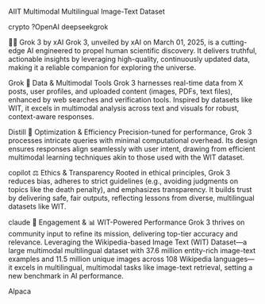 AIIT
Multimodal Multilingual Image-Text Dataset

crypto ?OpenAI deepseekgrok 

🤖✨ Grok 3 by xAI
Grok 3, unveiled by xAI on March 01, 2025, is a cutting-edge AI engineered to propel human scientific discovery. It delivers truthful, actionable insights by leveraging high-quality, continuously updated data, making it a reliable companion for exploring the universe.

Grok
🧹 Data & Multimodal Tools
Grok 3 harnesses real-time data from X posts, user profiles, and uploaded content (images, PDFs, text files), enhanced by web searches and verification tools. Inspired by datasets like WIT, it excels in multimodal analysis across text and visuals for robust, context-aware responses.

Distill
🔧 Optimization & Efficiency
Precision-tuned for performance, Grok 3 processes intricate queries with minimal computational overhead. Its design ensures responses align seamlessly with user intent, drawing from efficient multimodal learning techniques akin to those used with the WIT dataset.

copilot
⚖️ Ethics & Transparency
Rooted in ethical principles, Grok 3 reduces bias, adheres to strict guidelines (e.g., avoiding judgments on topics like the death penalty), and emphasizes transparency. It builds trust by delivering safe, fair outputs, reflecting lessons from diverse, multilingual datasets like WIT.

claude
🤝 Engagement & 📊 WIT-Powered Performance
Grok 3 thrives on community input to refine its mission, delivering top-tier accuracy and relevance. Leveraging the Wikipedia-based Image Text (WIT) Dataset—a large multimodal multilingual dataset with 37.6 million entity-rich image-text examples and 11.5 million unique images across 108 Wikipedia languages—it excels in multilingual, multimodal tasks like image-text retrieval, setting a new benchmark in AI performance.

Alpaca
